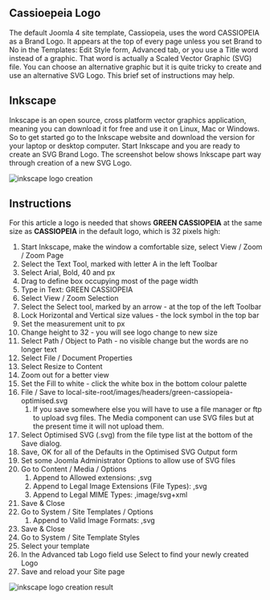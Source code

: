 <!-- Filename: J4.x:Template_SVG_Logos / Display title: Template SVG Logos -->

## Cassioepeia Logo

The default Joomla 4 site template, Cassiopeia, uses the word CASSIOPEIA
as a Brand Logo. It appears at the top of every page unless you set
Brand to No in the Templates: Edit Style form, Advanced tab, or you use
a Title word instead of a graphic. That word is actually a Scaled Vector
Graphic (SVG) file. You can choose an alternative graphic but it is
quite tricky to create and use an alternative SVG Logo. This brief set
of instructions may help.

## Inkscape

Inkscape is an open source, cross platform vector graphics application,
meaning you can download it for free and use it on Linux, Mac or
Windows. So to get started go to the Inkscape website and download the
version for your laptop or desktop computer. Start Inkscape and you are
ready to create an SVG Brand Logo. The screenshot below shows Inkscape
part way through creation of a new SVG Logo.

![inkscape logo creation](../../../en/images/templates/templates-svg-logos-inkscape.png)

## Instructions

For this article a logo is needed that shows **GREEN CASSIOPEIA** at the
same size as **CASSIOPEIA** in the default logo, which is 32 pixels
high:

1.  Start Inkscape, make the window a comfortable size, select View /
    Zoom / Zoom Page
2.  Select the Text Tool, marked with letter A in the left Toolbar
3.  Select Arial, Bold, 40 and px
4.  Drag to define box occupying most of the page width
5.  Type in Text: GREEN CASSIOPEIA
6.  Select View / Zoom Selection
7.  Select the Select tool, marked by an arrow - at the top of the left
    Toolbar
8.  Lock Horizontal and Vertical size values - the lock symbol in the
    top bar
9.  Set the measurement unit to px
10. Change height to 32 - you will see logo change to new size
11. Select Path / Object to Path - no visible change but the words are
    no longer text
12. Select File / Document Properties
13. Select Resize to Content
14. Zoom out for a better view
15. Set the Fill to white - click the white box in the bottom colour
    palette
16. File / Save to
    local-site-root/images/headers/green-cassiopeia-optimised.svg
    1.  If you save somewhere else you will have to use a file manager
        or ftp to upload svg files. The Media component can use SVG
        files but at the present time it will not upload them.
17. Select Optimised SVG (.svg) from the file type list at the bottom of
    the Save dialog.
18. Save, OK for all of the Defaults in the Optimised SVG Output form
19. Set some Joomla Administrator Options to allow use of SVG files
20. Go to Content / Media / Options
    1.  Append to Allowed extensions: ,svg
    2.  Append to Legal Image Extensions (File Types): ,svg
    3.  Append to Legal MIME Types: ,image/svg+xml
21. Save & Close
22. Go to System / Site Templates / Options
    1.  Append to Valid Image Formats: ,svg
23. Save & Close
24. Go to System / Site Template Styles
25. Select your template
26. In the Advanced tab Logo field use Select to find your newly created
    Logo
27. Save and reload your Site page

![inkscape logo creation result](../../../en/images/templates/templates-svg-logos-inkscape-result.png)
